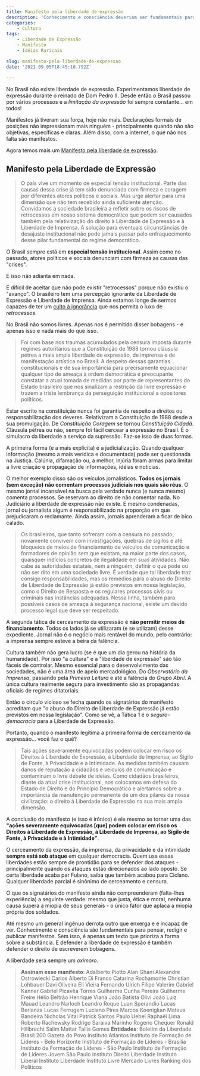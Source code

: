 ```yaml
---
title: Manifesto pela liberdade de expressão
description: 'Conhecimento e consciência deveriam ser fundamentais para pensar, redigir e publicar manifestos.'
categories:
    - Cultura
tags:
    - Liberdade de Expressão
    - Manifesto
    - Idéias Raricais

slug: manifesto-pela-liberdade-de-expressao
date: '2021-09-05T18:45:10.792Z'

---
```

No Brasil não existe liberdade de expressão. Experimentamos liberdade de expressão durante o reinado de Dom Pedro II. Desde então o Brasil passou por vários processos e a *limitação da expressão* foi sempre constante... em todos!

Manifestos já tiveram sua força, hoje não mais. Declarações formais de posições não impressionam mais ninguém - principalmente quando não são objetivas, específicas e claras. Além disso, com a internet, o que não nos falta são manifestos. 

Agora temos mais um [Manifesto pela liberdade de expressão](https://ideiasradicais.com.br/manifesto-pela-liberdade-de-expressao/). 

## Manifesto pela Liberdade de Expressão

> O país vive um momento de especial tensão institucional. Parte das causas dessa crise já tem sido denunciada com firmeza e coragem por diferentes atores políticos e sociais. Mas urge alertar para uma dimensão que não tem recebido ainda suficiente atenção.
> Convidamos  a  sociedade  brasileira  a  refletir  sobre  os  riscos  de  retrocessos  em  nosso sistema democrático que  podem  ser  causados também pela  relativização  do  direito à Liberdade   de   Expressão   e   à   Liberdade   de   Imprensa. A   solução   para   eventuais circunstâncias de desajuste institucional não pode jamais passar pelo enfraquecimento desse pilar fundamental do regime democrático.

O Brasil sempre está em **especial tensão institucional**. Assim como no passado, atores políticos e sociais denunciam com firmeza as causas das "crises". 

E isso não adianta em nada.

É difícil de aceitar que não pode existir "retrocessos" porque não existiu o "avanço". O brasileiro tem uma percepção ignorante da Liberdade de Expressão e Liberdade de Imprensa. Ainda estamos longe de sermos capazes de ter um [culto à ignorância](https://llsaboya.com/um-culto-a-ignorancia-isaac-asimov/) que nos permita o luxo de *retrocessos*.

No Brasil não somos livres. Apenas nos é permitido disser bobagens - e apenas isso e nada mais do que isso. 

> Foi   com   base   nos   traumas   acumulados   pela   censura imposta   durante   regimes autoritários que a Constituição de 1988 tornou cláusula pétrea a mais ampla liberdade de expressão, de imprensa e de manifestação artística no Brasil.
> A  despeito  dessas  garantias  constitucionais e  de  sua  importância  para precisamente equacionar qualquer tipo de ameaça à ordem democrática é preocupante constatar a atual  tomada  de  medidas por  parte  de  representantes  do  Estado  brasileiro  que  nos sinalizam  a  restrição  da  livre  expressão e  trazem  a  triste  lembrança  da  perseguição institucional a opositores políticos.

Estar escrito na constituição nunca foi garantia de respeito a direitos ou responsabilização dos deveres. Relativizam a Constituição de 1988 desde a sua promulgação. De *Constituição Coragem* se tornou *Constituição Cidadã*. Cláusula pétrea ou não, sempre foi fácil cercear a expressão no Brasil. É o simulacro da liberdade a serviço da supressão. Faz-se isso de duas formas.

A primeira forma (e a mais explícita) é a judicialização. Quando qualquer informação (mesmo a mais verídica e documentada) pode ser questionada na Justiça. Calúnia, difamação ou, a melhor, injúria foram armas para limitar a livre criação e propagação de informações, idéias e notícias. 

O melhor exemplo disso são os veículos jornalísticos. **Todos os jornais (sem exceção) não comentam processos judiciais nos quais são réus**. O mesmo jornal incansável na busca pela verdade nunca (e nunca mesmo) comenta processos. Se reservam ao direito de não comentar nada. No Judiciário a liberdade de expressão não existe. E mesmo condenadas, jornal ou jornalista algum é responsabilizado na proporção em que prejudicaram o reclamante. Ainda assim, jornais aprenderam a ficar de bico calado.

> Os brasileiros, que tanto sofreram com a censura no passado, novamente convivem com investigações, quebras de sigilos e até bloqueios de meios de financiamento de veículos de comunicação e formadores de opinião sem que existam, na maior parte dos casos, quaisquer indícios concretos de ilegalidade em suas atividades.
> Não cabe às autoridades estatais, nem a ninguém, definir o que pode ou não ser dito em uma sociedade livre. É verdade que tal liberdade traz consigo responsabilidades, mas os remédios para o abuso do Direito de Liberdade de Expressão já estão previstos em nossa legislação, como o Direito de Resposta e os regulares processos civis ou criminais nas  instâncias  adequadas. Nessa  linha,  também  para possíveis  casos  de  ameaça  à segurança nacional, existe um devido processo legal que deve ser respeitado.

A segunda tática de cerceamento da expressão é **não permitir meios de financiamento**. Todos os lados já se utilizaram (e se utilizam) desse expediente. Jornal não é o negócio mais rentável do mundo, pelo contrário: a imprensa sempre esteve a beira da falência.

Cultura também não gera lucro (se é que um dia gerou na história da humanidade). Por isso "a cultura" e a "liberdade de expressão" são tão fáceis de controlar. Mesmo essencial para o desenvolvimento das sociedades, não é uma área de apelo mercadológico. Do *Observatório da Imprensa*, passando pela *Primeira Leitura* e até a falência do *Grupo Abril*. A única cultura realmente segura para investimento são as propagandas oficiais de regimes ditatoriais.

Então o círculo vicioso se fecha quando os signatários do manifesto acreditam que "o abuso do Direito de Liberdade de Expressão já estão previstos em nossa legislação". Como se vê, a Tática 1 é o *seguro-democracia* para a Liberdade de Expressão.

Portanto, quando o manifesto legitima a primeira forma de cerceamento da expressão... você faz o quê?

> Tais ações severamente equivocadas podem colocar em risco os Direitos à Liberdade de Expressão, à Liberdade de Imprensa, ao Sigilo de Fonte, à Privacidade e à Intimidade. As medidas também causam danos de reputação a cidadãos e veículos de comunicação e contaminam o livre debate de ideias.
> Como cidadãos brasileiros, diante da atual crise institucional, nos colocamos em defesa do Estado  de  Direito  e  do  Princípio  Democrático  e  alertamos  sobre  a  importância  da manutenção permanente de um dos pilares da nossa civilização: o direito à Liberdade de Expressão na sua mais ampla dimensão.

A conclusão do manifesto (e isso é irônico) é ele mesmo se tornar uma das **"ações severamente equivocadas [que] podem colocar em risco os Direitos à Liberdade de Expressão, à Liberdade de Imprensa, ao Sigilo de Fonte, à Privacidade e à Intimidade"**. 

O cerceamento da expressão, da imprensa, da privacidade e da intimidade **sempre está sob ataque** em qualquer democracia. Quem usa essas liberdades estão sempre de prontidão para se defender dos ataques - principalmente quando os ataques estão direcionados ao lado oposto. Se certa liberdade acaba par Fulano, saiba que também acabou para Ciclano. Qualquer liberdade parcial é sinônimo de cerceamento e censura.

O que os signatários do manifesto ainda não compreenderam (falta-lhes experiência) a seguinte verdade: mesmo que justa, ética e moral, nenhuma causa supera a miopia de seus generais - o único fator que aplaca a miopia própria dos soldados. 

Até mesmo um general ingênuo derrota outro que enxerga e é incapaz de ver. Conhecimento e consciência são fundamentais para pensar, redigir e publicar manifestos. Sem isso, é apenas um texto que prioriza a forma sobre a substância. E defender a liberdade de expressão é também defender o direito de escreverem bobagens.

A liberdade será sempre um *oximoro*. 

> **Assinam esse manifesto**:
> Adalberto Piotto
> Alan Ghani
> Alexandre Ostrowiecki
> Carlos Alberto Di Franco
> Catarina Rochamonte
> Christian Lohbauer
> Davi Oliveira
> Eli Vieira
> Fernando Ulrich
> Filipe Valerim
> Gabriel Kanner
> Gabriel Picavêa Torres
> Guilherme Cunha Pereira
> Guilherme Freire
> Hélio Beltrão
> Henrique Viana
> João Batista Olivi
> João Luiz Mauad
> Leandro Narloch
> Leandro Roque
> Luan Sperandio
> Lucas Berlanza
> Lucas Ferrugem
> Luciano Pires
> Marcos Koenigkan
> Mateus Bandeira
> Nicholas Vital
> Patrick Santos
> Paulo Uebel
> Raphaël Lima
> Roberto Rachewsky
> Rodrigo Saraiva Marinho
> Rogerio Chequer
> Ronald Hillbrecht
> Salim Mattar
> Tallis Gomes
> **Entidades**:
> Boletim da Liberdade
> Brasil 200
> Gazeta do Povo
> Instituto Atlantos
> Instituto de Formação de Líderes - Belo Horizonte
> Instituto de Formação de Líderes - Brasília
> Instituto de Formação de Líderes - São Paulo
> Instituto de Formação de Líderes Jovem São Paulo
> Instituto Direito Liberdade
> Instituto Liberal
> Instituto Liberdade
> Instituto Livre Mercado
> Livres
> Ranking dos Políticos
